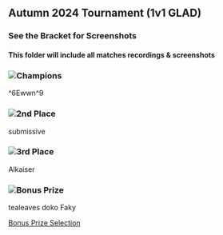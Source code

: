 ## Autumn 2024 Tournament (1v1 GLAD)

### See the Bracket for Screenshots

#### This folder will include all matches recordings & screenshots


### ![Champions](https://fgunz.net/images/tournament/1.png)

^6Ewwn^9

### ![2nd Place](https://fgunz.net/images/tournament/2.png)

submissive

### ![3rd Place](https://fgunz.net/images/tournament/3.png)

Alkaiser

### ![Bonus Prize](https://fgunz.net/images/tournament/4.png)

tealeaves
doko
Faky

[Bonus Prize Selection](https://i.imgur.com/cheOaUf.gifv)

